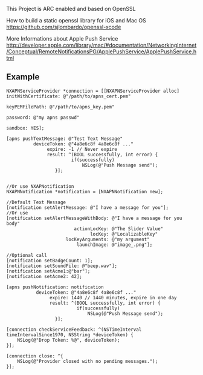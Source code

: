 This Project is ARC enabled and based on OpenSSL

How to build a static openssl library for iOS and Mac OS
	https://github.com/sjlombardo/openssl-xcode
	
More Informations about Apple Push Service
	http://developer.apple.com/library/mac/#documentation/NetworkingInternet/Conceptual/RemoteNotificationsPG/ApplePushService/ApplePushService.html


## Example ##

	NXAPNServiceProvider *connection = [[NXAPNServiceProvider alloc] initWithCertificate: @"/path/to/apns_cert.pem" 
	                                                          			  keyPEMFilePath: @"/path/to/apns_key.pem" 
	                                                              				password: @"my apns passwd"
																				 sandbox: YES];

	[apns pushTextMessage: @"Test Text Message" 
			  deviceToken: @"4a8e6c8f 4a8e6c8f ..."
		  		   expire: -1 // Never expire
				   result: ^(BOOL successfully, int error) {
                          	if(successfully)
								NSLog(@"Push Message send");
                      }];


	//Or use NXAPNotification
	NXAPNNotification *notification = [NXAPNNotification new];

	//Default Text Message
	[notification setAlertMessage: @"I have a message for you"];
	//Or use
    [notification setAlertMessageWithBody: @"I have a message for you body"
                             actionLocKey: @"The Slider Value" 
                                   locKey: @"LocalizableKey" 
                          locKeyArguments: @"my argument" 
                              launchImage: @"image_.png"];
							  
	//Optional call
	[notification setBadgeCount: 1];
	[notification setSoundFile: @"beep.wav"];
	[notification setAcme1:@"bar"];
	[notification setAcme2: 42];
	
	[apns pushNotification: notification 
			   deviceToken: @"4a8e6c8f 4a8e6c8f ..."
		 		    expire: 1440 // 1440 minutes, expire in one day 
        	        result: ^(BOOL successfully, int error) {
                        	  if(successfully)
								  NSLog(@"Push Message send");
                      }];
	
	[connection checkServiceFeedback: ^(NSTimeInterval timeIntervalSince1970, NSString *deviceToken) {
        NSLog(@"Drop Token: %@", deviceToken);
    }];
    
    [connection close: ^{
    	NSLog(@"Provider closed with no pending messages.");
    }];